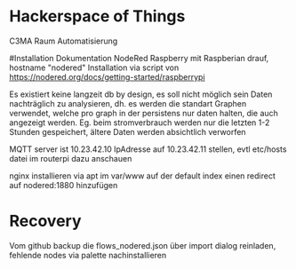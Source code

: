 # Hackerspace of Things
C3MA Raum Automatisierung


#Installation Dokumentation NodeRed
Raspberry mit Raspberian drauf, hostname "nodered"
Installation via script von https://nodered.org/docs/getting-started/raspberrypi

Es existiert keine langzeit db by design, es soll nicht möglich sein Daten nachträglich zu analysieren, dh. es werden die standart Graphen verwendet, 
welche pro graph in der persistens nur daten halten, die auch angezeigt werden. Eg. beim stromverbrauch werden nur die letzten 1-2 Stunden gespeichert, ältere Daten werden absichtlich verworfen

MQTT server ist 10.23.42.10
IpAdresse auf 10.23.42.11 stellen, evtl etc/hosts datei im routerpi dazu anschauen

nginx installieren via apt
im var/www auf der default index einen redirect auf nodered:1880 hinzufügen

# Recovery
Vom github backup die flows_nodered.json über import dialog reinladen, fehlende nodes via palette nachinstallieren


